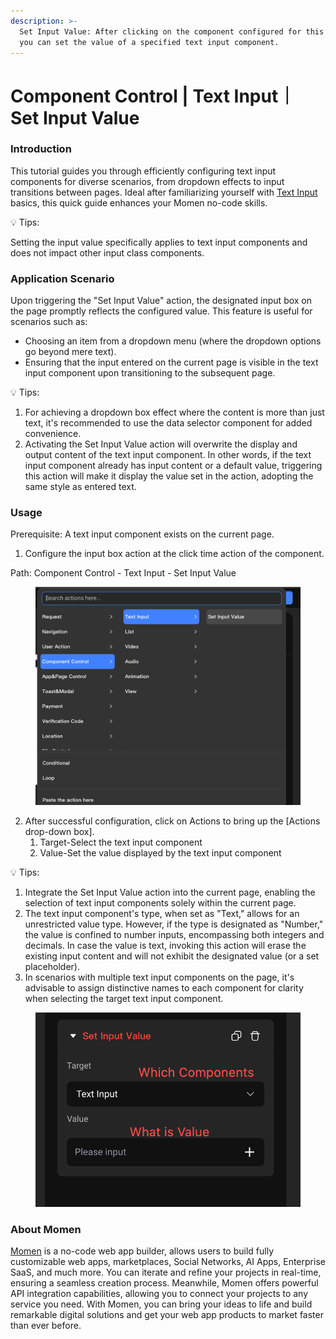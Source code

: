 ```yaml
---
description: >-
  Set Input Value: After clicking on the component configured for this action,
  you can set the value of a specified text input component.
---
```


# Component Control | Text Input｜ Set Input Value

### **Introduction**

This tutorial guides you through efficiently configuring text input components for diverse scenarios, from dropdown effects to input transitions between pages. Ideal after familiarizing yourself with [Text Input](https://docs.momen.app/component/text-input) basics, this quick guide enhances your Momen no-code skills.

💡 Tips:

Setting the input value specifically applies to text input components and does not impact other input class components.

### **Application Scenario**

Upon triggering the "Set Input Value" action, the designated input box on the page promptly reflects the configured value. This feature is useful for scenarios such as:

* Choosing an item from a dropdown menu (where the dropdown options go beyond mere text).
* Ensuring that the input entered on the current page is visible in the text input component upon transitioning to the subsequent page.

💡 Tips:

1. For achieving a dropdown box effect where the content is more than just text, it's recommended to use the data selector component for added convenience.
2. Activating the Set Input Value action will overwrite the display and output content of the text input component. In other words, if the text input component already has input content or a default value, triggering this action will make it display the value set in the action, adopting the same style as entered text.

### **Usage**

Prerequisite: A text input component exists on the current page.

1. Configure the input box action at the click time action of the component.

Path: Component Control - Text Input - Set Input Value

<figure><img src="../../.gitbook/assets/0 (30).png" alt="The path of using Set Input value."><figcaption></figcaption></figure>

2. After successful configuration, click on Actions to bring up the \[Actions drop-down box].
   1. Target-Select the text input component
   2. Value-Set the value displayed by the text input component

💡 Tips:

1. Integrate the Set Input Value action into the current page, enabling the selection of text input components solely within the current page.
2. The text input component's type, when set as "Text," allows for an unrestricted value type. However, if the type is designated as "Number," the value is confined to number inputs, encompassing both integers and decimals. In case the value is text, invoking this action will erase the existing input content and will not exhibit the designated value (or a set placeholder).
3. In scenarios with multiple text input components on the page, it's advisable to assign distinctive names to each component for clarity when selecting the target text input component.

<figure><img src="../../.gitbook/assets/1 (28).png" alt="Action drop-down box."><figcaption></figcaption></figure>

### **About Momen​​**

[Momen](https://momen.app/?channel=blog-about) is a no-code web app builder, allows users to build fully customizable web apps, marketplaces, Social Networks, AI Apps, Enterprise SaaS, and much more. You can iterate and refine your projects in real-time, ensuring a seamless creation process. Meanwhile, Momen offers powerful API integration capabilities, allowing you to connect your projects to any service you need. With Momen, you can bring your ideas to life and build remarkable digital solutions and get your web app products to market faster than ever before.​​
